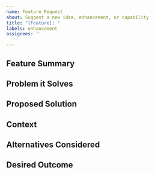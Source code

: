 ```yaml
---
name: Feature Request
about: Suggest a new idea, enhancement, or capability
title: "[Feature]: "
labels: enhancement
assignees: ''

---
```


## Feature Summary
<!-- Describe the new idea or capability -->

## Problem it Solves
<!-- What problem or limitation does this feature solve? -->

## Proposed Solution
<!-- Describe how you imagine this working -->

## Context
<!-- Include links to examples, references, or screenshots if helpful -->

## Alternatives Considered
<!-- If there are other ways to solve this, list them -->

## Desired Outcome
<!-- What does success look like for this feature? -->
